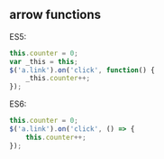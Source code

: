 ## arrow functions

ES5:
```javascript
this.counter = 0;
var _this = this;
$('a.link').on('click', function() {
    _this.counter++;
});
```

ES6:
```javascript
this.counter = 0;
$('a.link').on('click', () => {
    this.counter++;
});
```
